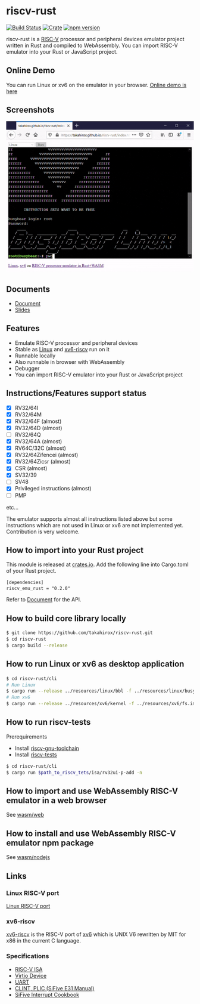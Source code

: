 # riscv-rust

[![Build Status](https://travis-ci.org/takahirox/riscv-rust.svg?branch=master)](https://travis-ci.org/takahirox/riscv-rust)
[![Crate](https://img.shields.io/crates/v/riscv_emu_rust.svg)](https://crates.io/crates/riscv_emu_rust)
[![npm version](https://badge.fury.io/js/riscv_emu_rust_wasm.svg)](https://badge.fury.io/js/riscv_emu_rust_wasm)

riscv-rust is a [RISC-V](https://riscv.org/) processor and peripheral devices emulator project written in Rust and compiled to WebAssembly. You can import RISC-V emulator into your Rust or JavaScript project.

## Online Demo

You can run Linux or xv6 on the emulator in your browser. [Online demo is here](https://takahirox.github.io/riscv-rust/wasm/web/index.html)

## Screenshots

![animation](./screenshots/animation.gif)

## Documents

* [Document](https://docs.rs/riscv_emu_rust/0.2.0/riscv_emu_rust/)
* [Slides](https://docs.google.com/presentation/d/1qeR6KMSaJTR0ZSa2kLxgcBuc_zBo3l-kYbOpq1Wqmi0/edit?usp=sharing)

## Features

- Emulate RISC-V processor and peripheral devices
- Stable as [Linux](https://risc-v-getting-started-guide.readthedocs.io/en/latest/linux-qemu.html) and [xv6-riscv](https://github.com/mit-pdos/xv6-riscv) run on it
- Runnable locally
- Also runnable in browser with WebAssembly
- Debugger
- You can import RISC-V emulator into your Rust or JavaScript project

## Instructions/Features support status

- [x] RV32/64I
- [x] RV32/64M
- [x] RV32/64F (almost)
- [x] RV32/64D (almost)
- [ ] RV32/64Q
- [x] RV32/64A (almost)
- [x] RV64C/32C (almost)
- [x] RV32/64Zifencei (almost)
- [x] RV32/64Zicsr (almost)
- [x] CSR (almost)
- [x] SV32/39
- [ ] SV48
- [x] Privileged instructions (almost)
- [ ] PMP

etc...

The emulator supports almost all instructions listed above but some instructions which are not used in Linux or xv6 are not implemented yet. Contribution is very welcome.

## How to import into your Rust project

This module is released at [crates.io](https://crates.io/crates/riscv_emu_rust
). Add the following line into Cargo.toml of your Rust project.

```
[dependencies]
riscv_emu_rust = "0.2.0"
```

Refer to [Document](https://docs.rs/riscv_emu_rust/0.2.0/riscv_emu_rust/struct.Emulator.html) for the API.

## How to build core library locally

```sh
$ git clone https://github.com/takahirox/riscv-rust.git
$ cd riscv-rust
$ cargo build --release
```

## How to run Linux or xv6 as desktop application

```sh
$ cd riscv-rust/cli
# Run Linux
$ cargo run --release ../resources/linux/bbl -f ../resources/linux/busybear.bin
# Run xv6
$ cargo run --release ../resources/xv6/kernel -f ../resources/xv6/fs.img
```

## How to run riscv-tests

Prerequirements
- Install [riscv-gnu-toolchain](https://github.com/riscv/riscv-gnu-toolchain)
- Install [riscv-tests](https://github.com/riscv/riscv-tests)

```sh
$ cd riscv-rust/cli
$ cargo run $path_to_riscv_tets/isa/rv32ui-p-add -n
```

## How to import and use WebAssembly RISC-V emulator in a web browser

See [wasm/web](https://github.com/takahirox/riscv-rust/tree/master/wasm/web)

## How to install and use WebAssembly RISC-V emulator npm package

See [wasm/nodejs](https://github.com/takahirox/riscv-rust/tree/master/wasm/nodejs)

## Links

### Linux RISC-V port

[Linux RISC-V port](https://risc-v-getting-started-guide.readthedocs.io/en/latest/linux-qemu.html)

### xv6-riscv

[xv6-riscv](https://github.com/mit-pdos/xv6-riscv) is the RISC-V port of [xv6](https://pdos.csail.mit.edu/6.828/2019/xv6.html) which is UNIX V6 rewritten by MIT for x86 in the current C language.

### Specifications

- [RISC-V ISA](https://riscv.org/specifications/)
- [Virtio Device](https://docs.oasis-open.org/virtio/virtio/v1.1/csprd01/virtio-v1.1-csprd01.html)
- [UART](http://www.ti.com/lit/ug/sprugp1/sprugp1.pdf)
- [CLINT, PLIC (SiFive E31 Manual)](https://sifive.cdn.prismic.io/sifive%2Fc89f6e5a-cf9e-44c3-a3db-04420702dcc1_sifive+e31+manual+v19.08.pdf)
- [SiFive Interrupt Cookbook](https://sifive.cdn.prismic.io/sifive/0d163928-2128-42be-a75a-464df65e04e0_sifive-interrupt-cookbook.pdf)
